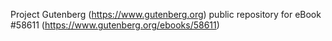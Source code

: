 Project Gutenberg (https://www.gutenberg.org) public repository for
eBook #58611 (https://www.gutenberg.org/ebooks/58611)
